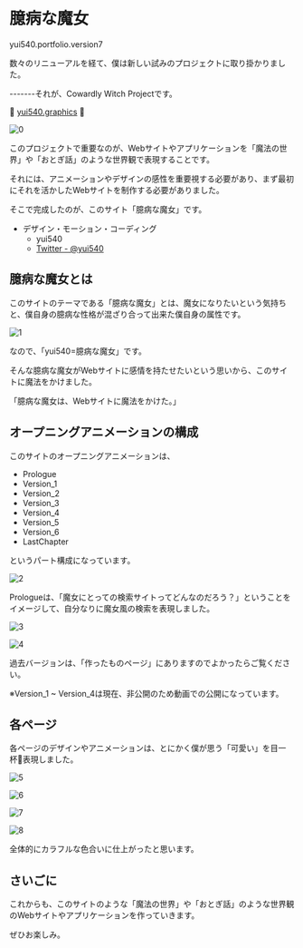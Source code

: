 # 臆病な魔女
yui540.portfolio.version7

数々のリニューアルを経て、僕は新しい試みのプロジェクトに取り掛かりました。

-------それが、Cowardly Witch Projectです。

🎉 [yui540.graphics](https://yui540.graphics) 🎉

![0](./res/0.jpg)

このプロジェクトで重要なのが、Webサイトやアプリケーションを「魔法の世界」や「おとぎ話」のような世界観で表現することです。

それには、アニメーションやデザインの感性を重要視する必要があり、まず最初にそれを活かしたWebサイトを制作する必要がありました。

そこで完成したのが、このサイト「臆病な魔女」です。

- デザイン・モーション・コーディング
  - yui540
  - [Twitter - @yui540](https://twitter.com/tuan_2425)

## 臆病な魔女とは
このサイトのテーマである「臆病な魔女」とは、魔女になりたいという気持ちと、僕自身の臆病な性格が混ざり合って出来た僕自身の属性です。 

![1](./res/1.png)

なので、「yui540=臆病な魔女」です。

そんな臆病な魔女がWebサイトに感情を持たせたいという思いから、このサイトに魔法をかけました。

「臆病な魔女は、Webサイトに魔法をかけた。」

## オープニングアニメーションの構成
このサイトのオープニングアニメーションは、

- Prologue
- Version_1
- Version_2
- Version_3
- Version_4
- Version_5
- Version_6
- LastChapter

というパート構成になっています。

![2](./res/2.png)

Prologueは、「魔女にとっての検索サイトってどんなのだろう？」ということをイメージして、自分なりに魔女風の検索を表現しました。

![3](./res/3.png)

![4](./res/4.png)

過去バージョンは、「作ったものページ」にありますのでよかったらご覧ください。

※Version_1 ~ Version_4は現在、非公開のため動画での公開になっています。

## 各ページ
各ページのデザインやアニメーションは、とにかく僕が思う「可愛い」を目一杯表現しました。

![5](./res/5.png)

![6](./res/6.png)

![7](./res/7.png)

![8](./res/8.png)

全体的にカラフルな色合いに仕上がったと思います。

## さいごに
これからも、このサイトのような「魔法の世界」や「おとぎ話」のような世界観のWebサイトやアプリケーションを作っていきます。

ぜひお楽しみ。
